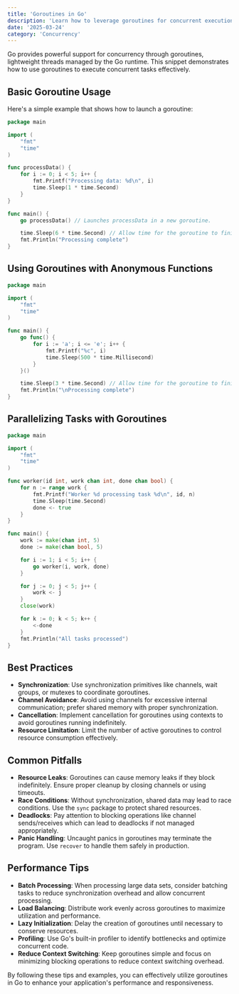 ```yaml
---
title: 'Goroutines in Go'
description: 'Learn how to leverage goroutines for concurrent execution in Go'
date: '2025-03-24'
category: 'Concurrency'
---
```


Go provides powerful support for concurrency through goroutines, lightweight threads managed by the Go runtime. This snippet demonstrates how to use goroutines to execute concurrent tasks effectively.

## Basic Goroutine Usage

Here's a simple example that shows how to launch a goroutine:

```go
package main

import (
	"fmt"
	"time"
)

func processData() {
	for i := 0; i < 5; i++ {
		fmt.Printf("Processing data: %d\n", i)
		time.Sleep(1 * time.Second)
	}
}

func main() {
	go processData() // Launches processData in a new goroutine.

	time.Sleep(6 * time.Second) // Allow time for the goroutine to finish.
	fmt.Println("Processing complete")
}
```

## Using Goroutines with Anonymous Functions

```go
package main

import (
	"fmt"
	"time"
)

func main() {
	go func() {
		for i := 'a'; i <= 'e'; i++ {
			fmt.Printf("%c", i)
			time.Sleep(500 * time.Millisecond)
		}
	}()

	time.Sleep(3 * time.Second) // Allow time for the goroutine to finish.
	fmt.Println("\nProcessing complete")
}
```

## Parallelizing Tasks with Goroutines

```go
package main

import (
	"fmt"
	"time"
)

func worker(id int, work chan int, done chan bool) {
	for n := range work {
		fmt.Printf("Worker %d processing task %d\n", id, n)
		time.Sleep(time.Second)
		done <- true
	}
}

func main() {
	work := make(chan int, 5)
	done := make(chan bool, 5)

	for i := 1; i < 5; i++ {
		go worker(i, work, done)
	}

	for j := 0; j < 5; j++ {
		work <- j
	}
	close(work)

	for k := 0; k < 5; k++ {
		<-done
	}
	fmt.Println("All tasks processed")
}
```

## Best Practices

- **Synchronization**: Use synchronization primitives like channels, wait groups, or mutexes to coordinate goroutines.
- **Channel Avoidance**: Avoid using channels for excessive internal communication; prefer shared memory with proper synchronization.
- **Cancellation**: Implement cancellation for goroutines using contexts to avoid goroutines running indefinitely.
- **Resource Limitation**: Limit the number of active goroutines to control resource consumption effectively.

## Common Pitfalls

- **Resource Leaks**: Goroutines can cause memory leaks if they block indefinitely. Ensure proper cleanup by closing channels or using timeouts.
- **Race Conditions**: Without synchronization, shared data may lead to race conditions. Use the `sync` package to protect shared resources.
- **Deadlocks**: Pay attention to blocking operations like channel sends/receives which can lead to deadlocks if not managed appropriately.
- **Panic Handling**: Uncaught panics in goroutines may terminate the program. Use `recover` to handle them safely in production.

## Performance Tips

- **Batch Processing**: When processing large data sets, consider batching tasks to reduce synchronization overhead and allow concurrent processing.
- **Load Balancing**: Distribute work evenly across goroutines to maximize utilization and performance.
- **Lazy Initialization**: Delay the creation of goroutines until necessary to conserve resources.
- **Profiling**: Use Go's built-in profiler to identify bottlenecks and optimize concurrent code.
- **Reduce Context Switching**: Keep goroutines simple and focus on minimizing blocking operations to reduce context switching overhead. 

By following these tips and examples, you can effectively utilize goroutines in Go to enhance your application's performance and responsiveness.